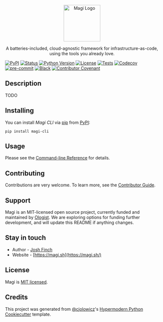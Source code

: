 <p align="center">
  <a href="http://magi.sh/" target="blank"><img src="https://magi.sh/img/logo-small.svg" width="120" alt="Magi Logo" /></a>
</p>
<p align="center">A batteries-included, cloud-agnostic framework for infrastructure-as-code, using the tools you already love.</p>
<p align="center">

[![PyPI](https://img.shields.io/pypi/v/magi-cli.svg)][pypi status]
[![Status](https://img.shields.io/pypi/status/magi-cli.svg)][pypi status]
[![Python Version](https://img.shields.io/pypi/pyversions/magi-cli)][pypi status]
[![License](https://img.shields.io/pypi/l/magi-cli)][license]
[![Tests](https://github.com/ologistio/magi/workflows/Tests/badge.svg)][tests]
[![Codecov](https://codecov.io/gh/ologistio/magi/branch/main/graph/badge.svg)][codecov]
[![pre-commit](https://img.shields.io/badge/pre--commit-enabled-brightgreen?logo=pre-commit&logoColor=white)][pre-commit]
[![Black](https://img.shields.io/badge/code%20style-black-000000.svg)][black]
[![Contributor Covenant](https://img.shields.io/badge/Contributor%20Covenant-2.1-4baaaa.svg)][code of conduct]

</p>

## Description

TODO

## Installing

You can install _Magi CLI_ via [pip] from [PyPI]:

```console
pip install magi-cli
```

## Usage

Please see the [Command-line Reference] for details.

## Contributing

Contributions are very welcome. To learn more, see the [Contributor Guide].

## Support

Magi is an MIT-licensed open source project, currently funded and maintained by [Ologist](https://ologist.io). We are exploring options for funding further development, and will update this README if anything changes. <!-- If you'd like to support the project and help it grow, please [read more here](https://opencollective.com/magi). -->

## Stay in touch

- Author - [Josh Finch](https://boop.network/@finch)
- Website - [https://magi.sh](https://magi.sh/)

## License

Magi is [MIT licensed](LICENSE).

## Credits

This project was generated from [@cjolowicz]'s [Hypermodern Python Cookiecutter] template.

[@cjolowicz]: https://github.com/cjolowicz
[pypi]: https://pypi.org/
[hypermodern python cookiecutter]: https://github.com/cjolowicz/cookiecutter-hypermodern-python
[pip]: https://pip.pypa.io/
[pypi status]: https://pypi.org/project/magi/
[tests]: https://github.com/ologistio/magi/actions?workflow=Tests
[codecov]: https://app.codecov.io/gh/ologistio/magi
[pre-commit]: https://github.com/pre-commit/pre-commit
[black]: https://github.com/psf/black
<!-- github-only -->

[license]: https://github.com/ologistio/magi/blob/main/LICENSE
[code of conduct]: https://github.com/ologistio/magi/blob/main/CODE_OF_CONDUCT.md
[contributor guide]: https://github.com/ologistio/magi/blob/main/CONTRIBUTING.md
[command-line reference]: https://github.com/ologistio/magi/blob/main/USAGE.md

